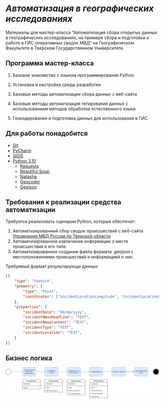 # *Автоматизация в географических исследованиях*

Материалы для мастер-класса "Автоматизация сбора открытых данных в географических исследованиях, на примере сбора и подготовки к работе в ГИС оперативных сводок МВД" на Географическом Факультете в Тверском Государственном Университете.


## Программа мастер-класса

1. Базовое знакомство с языком программирования Python

1. Установка и настройка среды разработки

1. Базовые методы автоматизации сбора данных с веб-сайта

1. Базовые методы автоматизация тегирования данных с использованием методов обработки естественного языка

1. Геокодирование и подготовка данных для использования в ГИС

## Для работы понадобится

- [Git](https://git-scm.com/)
- [PyCharm](https://www.jetbrains.com/pycharm/)
- [QGIS](https://qgis.org/ru/site/) 
- [Python 3.10](https://www.python.org/)
    - [Requests](https://docs.python-requests.org/en/latest/)
    - [Beautiful Soup](https://beautiful-soup-4.readthedocs.io/en/latest/)
    - [Natasha](https://github.com/natasha/natasha)
    - [Geocoder](https://geocoder.readthedocs.io/)
    - [Geojson](https://python-geojson.readthedocs.io/en/latest/)



## Требования к реализации средства автоматизации

Требуется реализовать сценарии Python, которые обеспечат:

1. Автоматизированный сбор сводок происшествий с веб-сайта [Управления МВД России по Тверской области](https://69.xn--b1aew.xn--p1ai/news/rubric/287/)
1. Автоматизированное извлечение информации о месте происшествия и его типе.
1. Автоматизированное создание файла формата .geojson с местоположениями происшествий и информацией о них.

Требуемый формат результирующи данных:

```JSON
[{
    "type": "Feature",
    "geometry": {
        "type": "Point",
        "coordinates": ["incidentLocationLongitude", "incidentLocationLatitude"]
    },
    "properties": {
        "incidentDate": "dd/mm/yyyy",
        "incidentNewsHeadline": "TEXT",
        "incidentNewsContent": "TEXT", 
        "incidentType": "TEXT",
        "incidentLocation": "TEXT",
    }
}]
```
## Бизнес логика

![](business-logic.png)
